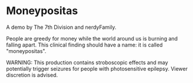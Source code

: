 # Moneypositas #

A demo by The 7th Division and nerdyFamily.

People are greedy for money while the world around us is burning and
falling apart. This clinical finding should have a name: it is called
"moneypositas".

WARNING: This production contains stroboscopic effects and may
potentially trigger seizures for people with photosensitive
epilepsy. Viewer discretion is advised.
